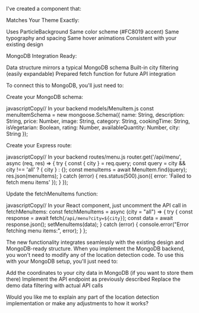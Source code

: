 I've created a component that:

Matches Your Theme Exactly:

Uses ParticleBackground
Same color scheme (#FC8019 accent)
Same typography and spacing
Same hover animations
Consistent with your existing design


MongoDB Integration Ready:

Data structure mirrors a typical MongoDB schema
Built-in city filtering (easily expandable)
Prepared fetch function for future API integration



To connect this to MongoDB, you'll just need to:

Create your MongoDB schema:

javascriptCopy// In your backend models/MenuItem.js
const menuItemSchema = new mongoose.Schema({
  name: String,
  description: String,
  price: Number,
  image: String,
  category: String,
  cookingTime: String,
  isVegetarian: Boolean,
  rating: Number,
  availableQuantity: Number,
  city: String
});

Create your Express route:

javascriptCopy// In your backend routes/menu.js
router.get('/api/menu', async (req, res) => {
  try {
    const { city } = req.query;
    const query = city && city !== 'all' ? { city } : {};
    const menuItems = await MenuItem.find(query);
    res.json(menuItems);
  } catch (error) {
    res.status(500).json({ error: 'Failed to fetch menu items' });
  }
});

Update the fetchMenuItems function:

javascriptCopy// In your React component, just uncomment the API call in fetchMenuItems:
const fetchMenuItems = async (city = "all") => {
  try {
    const response = await fetch(`/api/menu?city=${city}`);
    const data = await response.json();
    setMenuItems(data);
  } catch (error) {
    console.error("Error fetching menu items:", error);
  }
};


The new functionality integrates seamlessly with the existing design and MongoDB-ready structure. When you implement the MongoDB backend, you won't need to modify any of the location detection code.
To use this with your MongoDB setup, you'll just need to:

Add the coordinates to your city data in MongoDB (if you want to store them there)
Implement the API endpoint as previously described
Replace the demo data filtering with actual API calls

Would you like me to explain any part of the location detection implementation or make any adjustments to how it works?



    
  